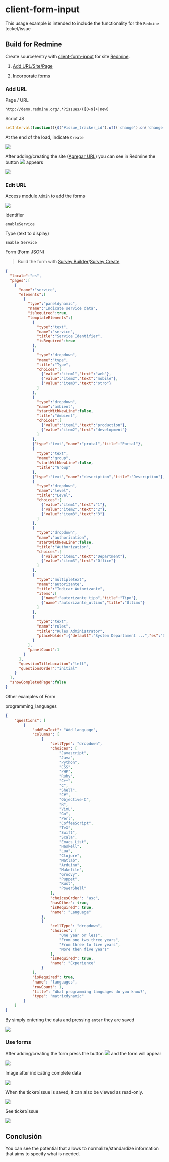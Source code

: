 # client-form-input

This usage example is intended to include the functionality for the `Redmine` tecket/issue

## Build for Redmine

Create source/entry with [client-form-input](https://github.com/janusky/client-form-input) for site [Redmine](http://demo.redmine.org).

1. [Add URL/Site/Page](#add-url)

1. [Incorporate forms](#edit-url)

### Add URL

Page / URL

    http://demo.redmine.org/.*?issues/([0-9]+|new)

Script JS

```js  
setInterval(function(){$('#issue_tracker_id').off('change').on('change', function(evt){setTimeout(function(){$.formInput.reload();},200);})},300);  
```

At the end of the load, indicate `Create`

![](img/fi-add-01.png)

After adding/creating the site ([Agregar URL](#agregar-url)) you can see in Redmine the button ![](img/fi-icon.png) appears

![](img/redmine-btn-01.png)

### Edit URL

Access module `Admin` to add the forms

![](img/fi-admin-01.png)

Identifier

    enableService

Type (text to display)

    Enable Service

Form (Form JSON)

> Build the form with [Survey Builder](https://surveyjs.io/Survey/Builder/)/[Survey Create](https://surveyjs.io/create-survey)

```json
{
  "locale":"es",
  "pages":[
    {
      "name":"service",
      "elements":[
        {
          "type":"paneldynamic",
          "name":"Indicate service data",
          "isRequired":true,
          "templateElements":[
            {
              "type":"text",
              "name":"service",
              "title":"Service Identifier",
              "isRequired":true
            },
            {
              "type":"dropdown",
              "name":"type",
              "title":"Type",
              "choices":[
                {"value":"item1","text":"web"},
                {"value":"item2","text":"mobile"},
                {"value":"item3","text":"otro"}
              ]
            },
            {
              "type":"dropdown",
              "name":"ambient",
              "startWithNewLine":false,
              "title":"Ambient",
              "choices":[
                {"value":"item1","text":"production"},
                {"value":"item2","text":"development"}
              ]
            },
            {"type":"text","name":"protal","title":"Portal"},
            {
              "type":"text",
              "name":"group",
              "startWithNewLine":false,
              "title":"Group"
            },
            {"type":"text","name":"description","title":"Description"},
            {
              "type":"dropdown",
              "name":"level",
              "title":"Level",
              "choices":[
                {"value":"item1","text":"1"},
                {"value":"item2","text":"2"},
                {"value":"item3","text":"3"}
              ]
            },
            {
              "type":"dropdown",
              "name":"authorization",
              "startWithNewLine":false,
              "title":"Authorization",
              "choices":[
                {"value":"item1","text":"Department"},
                {"value":"item3","text":"Office"}
              ]
            },
            {
              "type":"multipletext",
              "name":"autorizante",
              "title":"Indicar Autorizante",
              "items":[
                {"name":"autorizante_tipo","title":"Tipo"},
                {"name":"autorizante_ultimo","title":"Último"}
              ]
            },
            {
              "type":"text",
              "name":"rules",
              "title":"Rules Administrator",
              "placeHolder":{"default":"System Departament ...","es":"Dpto. Sistemas"}
            }
          ],
          "panelCount":1
        }
      ],
      "questionTitleLocation":"left",
      "questionsOrder":"initial"
    }
  ],
  "showCompletedPage":false
}
```

Other examples of Form

programming_languages

```json
{
	"questions": [
		{
			"addRowText": "Add language",
			"columns": [
				{
					"cellType": "dropdown",
					"choices": [
						"Javascript",
						"Java",
						"Python",
						"CSS",
						"PHP",
						"Ruby",
						"C++",
						"C",
						"Shell",
						"C#",
						"Objective-C",
						"R",
						"VimL",
						"Go",
						"Perl",
						"CoffeeScript",
						"TeX",
						"Swift",
						"Scala",
						"Emacs List",
						"Haskell",
						"Lua",
						"Clojure",
						"Matlab",
						"Arduino",
						"Makefile",
						"Groovy",
						"Puppet",
						"Rust",
						"PowerShell"
					],
					"choicesOrder": "asc",
					"hasOther": true,
					"isRequired": true,
					"name": "Language"
				},
				{
					"cellType": "dropdown",
					"choices": [
						"One year or less",
						"From one two three years",
						"From three to five years",
						"More then five years"
					],
					"isRequired": true,
					"name": "Experience"
				}
			],
			"isRequired": true,
			"name": "languages",
			"rowCount": 1,
			"title": "What programming languages do you know?",
			"type": "matrixdynamic"
		}
	]
}
```

By simply entering the data and pressing `enter` they are saved

![](img/fi-admin-addform-01.png)

### Use forms

After adding/creating the form press the button ![](Img/fi-icon.png) and the form will appear

![](img/redmine-btn-03.png)

Image after indicating complete data

![](img/redmine-btn-04.png)

When the ticket/issue is saved, it can also be viewed as read-only.

![](img/redmine-btn-05.png)

See ticket/issue

![](img/redmine-btn-06.png)


## Conclusión

You can see the potential that allows to normalize/standardize information that aims to specify what is needed.
